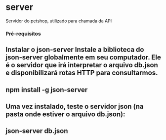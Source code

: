 # server
Servidor do petshop, utilizado para chamada da API

### Pré-requisitos

Instalar o json-server
Instale a biblioteca do json-server globalmente em seu computador. Ele é o servidor que irá interpretar o arquivo db.json e disponibilizará rotas HTTP para consultarmos.
----------------------------
npm install -g json-server
----------------------------

Uma vez instalado, teste o servidor json (na pasta onde estiver o arquivo db.json):
----------------------------
json-server db.json
----------------------------
